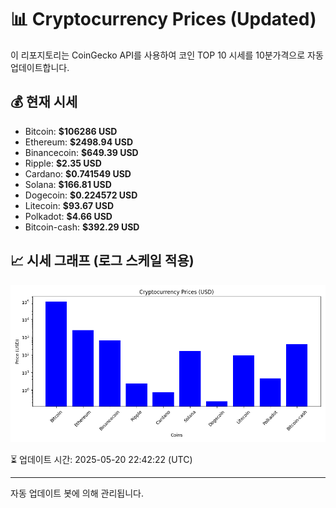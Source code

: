 
# 📊 Cryptocurrency Prices (Updated)

이 리포지토리는 CoinGecko API를 사용하여 코인 TOP 10 시세를 10분가격으로 자동 업데이트합니다.

## 💰 현재 시세
- Bitcoin: **$106286 USD**
- Ethereum: **$2498.94 USD**
- Binancecoin: **$649.39 USD**
- Ripple: **$2.35 USD**
- Cardano: **$0.741549 USD**
- Solana: **$166.81 USD**
- Dogecoin: **$0.224572 USD**
- Litecoin: **$93.67 USD**
- Polkadot: **$4.66 USD**
- Bitcoin-cash: **$392.29 USD**

## 📈 시세 그래프 (로그 스케일 적용)
![Crypto Prices](crypto_prices.png)

⏳ 업데이트 시간: 2025-05-20 22:42:22 (UTC)

---
자동 업데이트 봇에 의해 관리됩니다.

